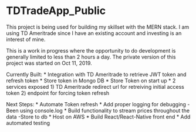 # TDTradeApp_Public

This project is being used for building my skillset with the MERN stack. I am using TD Ameritrade since I have an existing account and investing is an interest of mine.

This is a work in progress where the opportunity to do development is generally limited to less than 2 hours a day. The private version of this project was started on Oct 11, 2019.

Currently Built:
	* Integration with TD Ameritrade to retrieve JWT token and refresh token
	* Store token in Mongo DB
	* Store Token on start up
	* 2 services exposed
		1) TD Ameritrade redirect url for retreiving initial access token
		2) endpoint for forcing token refresh

Next Steps:
	* Automate Token refresh
	* Add proper logging for debugging
		- Been using console.log
	* Build functionality to stream prices throughout the data
		-Store to db
	* Host on AWS
	* Build React/React-Native front end
	* Add automated testing
